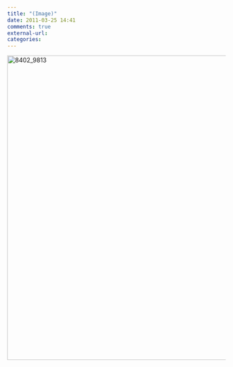 ```yaml
---
title: "(Image)"
date: 2011-03-25 14:41
comments: true
external-url:
categories:
---
```

[<img src="http://2.asset.soup.io/asset/1706/8402_9813.jpeg" width="530" height="701" alt="8402_9813" />][1]

  [1]: http://2d-code.co.uk/le-petit-prince-qr-code/
